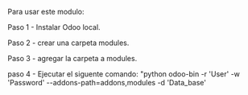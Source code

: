 Para usar este modulo:

Paso 1 - Instalar Odoo local.

Paso 2 - crear una carpeta modules.

Paso 3 - agregar la carpeta a modules.

paso 4 - Ejecutar el siguente comando: "python odoo-bin -r 'User' -w 'Password' --addons-path=addons,modules -d 'Data_base'
